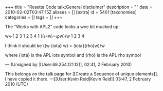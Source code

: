 +++
title = "Rosetta Code talk:General disclaimer"
description = ""
date = 2010-02-02T03:47:15Z
aliases = []
[extra]
id = 5401
[taxonomies]
categories = []
tags = []
+++

The "Works with APL2" code looks a wee bit mucked up:

w←1 2 3 1 2 3 4 1
     ((⍳⍨w)=⍳⍴w)/w
1 2 3 4

I think it should be ((w {iota} w) = {iota}{rho}w)/w

where {iota} is the APL iota symbol
and   {rho}  is the APL rho  symbol

— (Unsigned by [[User:69.254.121.12]],  02:41, 2 February 2010)

This belongs on the talk page for [[Create a Sequence of unique elements]]. I have copied it there. —[[User:Kevin Reid|Kevin Reid]] 03:47, 2 February 2010 (UTC)
